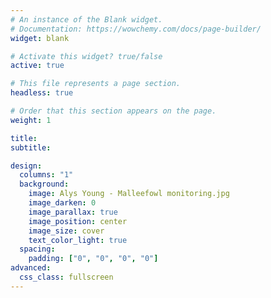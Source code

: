 ```yaml
---
# An instance of the Blank widget.
# Documentation: https://wowchemy.com/docs/page-builder/
widget: blank

# Activate this widget? true/false
active: true

# This file represents a page section.
headless: true

# Order that this section appears on the page.
weight: 1

title:
subtitle:

design:
  columns: "1"
  background:
    image: Alys Young - Malleefowl monitoring.jpg
    image_darken: 0
    image_parallax: true
    image_position: center
    image_size: cover
    text_color_light: true
  spacing:
    padding: ["0", "0", "0", "0"]
advanced:
  css_class: fullscreen
---
```

